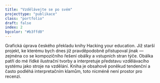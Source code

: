 ```yaml
---
title: "Vzdělávejte se po svém"
projecttype: "publikace"
class: "portfolio"
draft: false
index: 2
bgcolor: "#b3ffd0"
---
```



Grafická úprava českého překladu knihy Hacking your education. Již starší projekt, ke kterému bych dnes již pravděpodobně přistupoval jinak — zejména co se kompozičního řešení obálky a vstupních stran týče. Obálka patří do mé řídké ilustrační tvorby a interpretuje představu vzdělávacího systému jako stroje na vzdělání. Kniha je obsahově poněkud tendenční a často podléhá interpretačním klamům, toto nicméně není prostor pro recenzi.